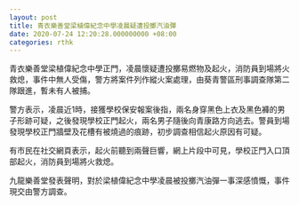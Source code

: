```yaml
---
layout: post
title: 青衣樂善堂梁植偉紀念中學凌晨疑遭投擲汽油彈
date: 2020-07-24 12:20:28.000000000 +08:00
categories: rthk
---
```


青衣樂善堂梁植偉紀念中學正門，凌晨懷疑遭投擲易燃物及起火，消防員到場將火救熄，事件中無人受傷，警方將案件列作縱火案處理，由葵青警區刑事調查隊第二隊跟進，暫未有人被捕。

警方表示，凌晨近1時，接獲學校保安報案後指，兩名身穿黑色上衣及黑色褲的男子形跡可疑，之後發現學校正門起火，兩名男子隨後向青康路方向逃去。警員到場發現學校正門牆壁及花槽有被燒過的痕跡，初步調查相信起火原因有可疑。

有市民在社交網頁表示，起火前聽到兩聲巨響，網上片段中可見，學校正門入口頂部起火，消防員到場將火救熄。

九龍樂善堂發表聲明，對於梁植偉紀念中學凌晨被投擲汽油彈一事深感憤慨，事件現交由警方調查。
